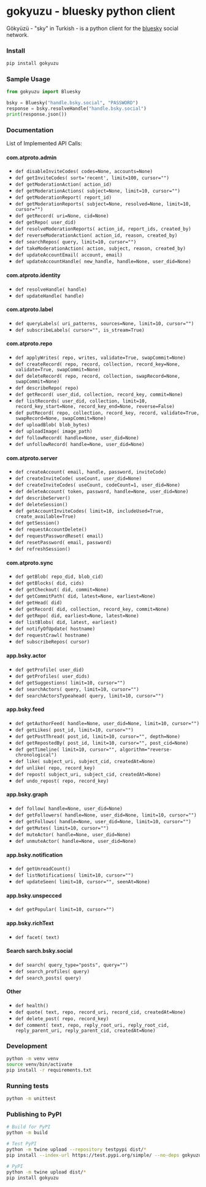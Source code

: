 # gokyuzu - bluesky python client

Gökyüzü - "sky" in Turkish - is a python client for the [bluesky](https://bsky.social/) social network.

### Install

```bash
pip install gokyuzu
```

### Sample Usage

```python
from gokyuzu import Bluesky

bsky = Bluesky("handle.bsky.social", "PASSWORD")
response = bsky.resolveHandle("handle.bsky.social")
print(response.json())
```

### Documentation

List of Implemented API Calls:


#### com.atproto.admin

- `def disableInviteCodes( codes=None, accounts=None)` 
- `def getInviteCodes( sort='recent', limit=100, cursor="")` 
- `def getModerationAction( action_id)` 
- `def getModerationActions( subject=None, limit=10, cursor="")` 
- `def getModerationReport( report_id)` 
- `def getModerationReports( subject=None, resolved=None, limit=10, cursor="")` 
- `def getRecord( uri=None, cid=None)` 
- `def getRepo( user_did)` 
- `def resolveModerationReports( action_id, report_ids, created_by)` 
- `def reverseModerationAction( action_id, reason, created_by)` 
- `def searchRepos( query, limit=10, cursor="")` 
- `def takeModerationAction( action, subject, reason, created_by)` 
- `def updateAccountEmail( account, email)` 
- `def updateAccountHandle( new_handle, handle=None, user_did=None)` 


#### com.atproto.identity

- `def resolveHandle( handle)` 
- `def updateHandle( handle)` 

#### com.atproto.label

- `def queryLabels( uri_patterns, sources=None, limit=10, cursor="")` 
- `def subscribeLabels( cursor="", is_stream=True)` 

#### com.atproto.repo

- `def applyWrites( repo, writes, validate=True, swapCommit=None)` 
- `def createRecord( repo, record, collection, record_key=None, validate=True, swapCommit=None)` 
- `def deleteRecord( repo, record, collection, swapRecord=None, swapCommit=None)` 
- `def describeRepo( repo)` 
- `def getRecord( user_did, collection, record_key, commit=None)` 
- `def listRecords( user_did, collection, limit=10, record_key_start=None, record_key_end=None, reverse=False)` 
- `def putRecord( repo, collection, record_key, record, validate=True, swapRecord=None, swapCommit=None)` 
- `def uploadBlob( blob_bytes)` 
- `def uploadImage( image_path)` 
- `def followRecord( handle=None, user_did=None)` 
- `def unfollowRecord( handle=None, user_did=None)` 

#### com.atproto.server

- `def createAccount( email, handle, password, inviteCode)` 
- `def createInviteCode( useCount, user_did=None)` 
- `def createInviteCodes( useCount, codeCount=1, user_did=None)` 
- `def deleteAccount( token, password, handle=None, user_did=None)` 
- `def describeServer()` 
- `def deleteSession()` 
- `def getAccountInviteCodes( limit=10, includeUsed=True, create_available=True)` 
- `def getSession()` 
- `def requestAccountDelete()` 
- `def requestPasswordReset( email)` 
- `def resetPassword( email, password)` 
- `def refreshSession()` 

#### com.atproto.sync

- `def getBlob( repo_did, blob_cid)` 
- `def getBlocks( did, cids)` 
- `def getCheckout( did, commit=None)` 
- `def getCommitPath( did, latest=None, earliest=None)` 
- `def getHead( did)` 
- `def getRecord( did, collection, record_key, commit=None)` 
- `def getRepo( did, earliest=None, latest=None)` 
- `def listBlobs( did, latest, earliest)` 
- `def notifyOfUpdate( hostname)` 
- `def requestCrawl( hostname)` 
- `def subscribeRepos( cursor)` 


#### app.bsky.actor

- `def getProfile( user_did)` 
- `def getProfiles( user_dids)` 
- `def getSuggestions( limit=10, cursor="")` 
- `def searchActors( query, limit=10, cursor="")` 
- `def searchActorsTypeahead( query, limit=10, cursor="")` 


#### app.bsky.feed

- `def getAuthorFeed( handle=None, user_did=None, limit=10, cursor="")` 
- `def getLikes( post_id, limit=10, cursor="")` 
- `def getPostThread( post_id, limit=10, cursor="", depth=None)` 
- `def getRepostedBy( post_id, limit=10, cursor="", post_cid=None)` 
- `def getTimeline( limit=10, cursor="", algorithm="reverse-chronological")` 
- `def like( subject_uri, subject_cid, createdAt=None)` 
- `def unlike( repo, record_key)` 
- `def repost( subject_uri, subject_cid, createdAt=None)` 
- `def undo_repost( repo, record_key)` 


#### app.bsky.graph

- `def follow( handle=None, user_did=None)` 
- `def getFollowers( handle=None, user_did=None, limit=10, cursor="")` 
- `def getFollows( handle=None, user_did=None, limit=10, cursor="")` 
- `def getMutes( limit=10, cursor="")` 
- `def muteActor( handle=None, user_did=None)` 
- `def unmuteActor( handle=None, user_did=None)` 


#### app.bsky.notification

- `def getUnreadCount()` 
- `def listNotifications( limit=10, cursor="")` 
- `def updateSeen( limit=10, cursor="", seenAt=None)` 


#### app.bsky.unspecced

- `def getPopular( limit=10, cursor="")` 


#### app.bsky.richText

- `def facet( text)` 


#### Search sarch.bsky.social

- `def search( query_type="posts", query="")` 
- `def search_profiles( query)` 
- `def search_posts( query)` 

#### Other

- `def health()` 
- `def quote( text, repo, record_uri, record_cid, createdAt=None)` 
- `def delete_post( repo, record_key)` 
- `def comment( text, repo, reply_root_uri, reply_root_cid, reply_parent_uri, reply_parent_cid, createdAt=None)` 


### Development

```bash
python -m venv venv
source venv/bin/activate
pip install -r requirements.txt
```

### Running tests

```bash
python -m unittest
```

### Publishing to PyPI

```bash
# Build for PyPI
python -m build

# Test PyPI
python -m twine upload --repository testpypi dist/*
pip install --index-url https://test.pypi.org/simple/ --no-deps gokyuzu

# PyPI
python -m twine upload dist/*
pip install gokyuzu
```